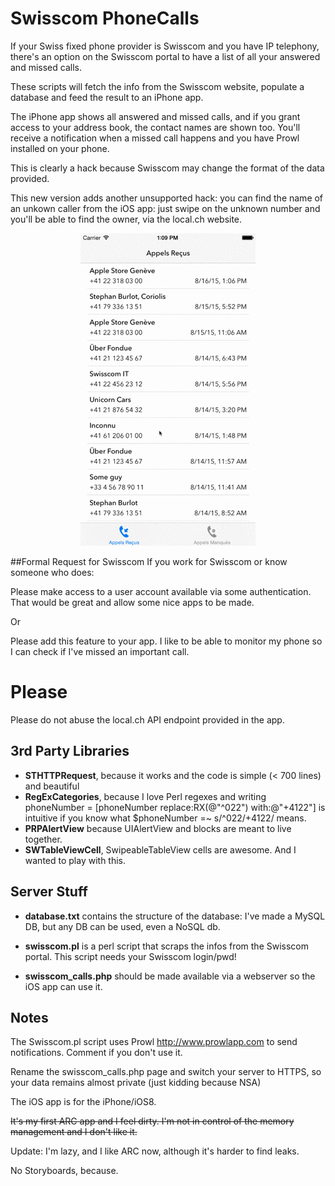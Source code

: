 # Swisscom PhoneCalls

If your Swiss fixed phone provider is Swisscom and you have IP telephony, there's an option on the Swisscom portal to have a list of all your answered and missed calls.

These scripts will fetch the info from the Swisscom website, populate a database and feed the result to an iPhone app.

The iPhone app shows all answered and missed calls, and if you grant access to your address book, the contact names are shown too.
You'll receive a notification when a missed call happens and you have Prowl installed on your phone.

This is clearly a hack because Swisscom may change the format of the data provided.

This new version adds another unsupported hack: you can find the name of an unkown caller from the iOS app: just swipe on the unknown number and you'll be able to find the owner, via the local.ch website.

<p align="center">
    <img src="assets/screen.gif">
</p>



##Formal Request for Swisscom
If you work for Swisscom or know someone who does:

Please make access to a user account available via some authentication. That would be great and allow some nice apps to be made.

Or

Please add this feature to your app. I like to be able to monitor my phone so I can check if I've missed an important call.

# Please
Please do not abuse the local.ch API endpoint provided in the app. 

## 3rd Party Libraries
- <b>STHTTPRequest</b>, because it works and the code is simple (< 700 lines) and beautiful
- <b>RegExCategories</b>, because I love Perl regexes and writing phoneNumber = [phoneNumber replace:RX(@"^022") with:@"+4122"] is intuitive if you know what $phoneNumber =~ s/^022/\+4122/ means.
- <b>PRPAlertView</b> because UIAlertView and blocks are meant to live together.
- <b>SWTableViewCell</b>, SwipeableTableView cells are awesome. And I wanted to play with this.

Server Stuff
------------

- <b>database.txt</b> contains the structure of the database: I've made a MySQL DB, but any DB can be used, even a NoSQL db.

- <b>swisscom.pl</b> is a perl script that scraps the infos from the Swisscom portal. This script needs your Swisscom login/pwd!

- <b>swisscom_calls.php</b> should be made available via a webserver so the iOS app can use it.

## Notes ##

The Swisscom.pl script uses Prowl http://www.prowlapp.com to send notifications. Comment if you don't use it.

Rename the swisscom_calls.php page and switch your server to HTTPS, so your data remains almost private (just kidding because NSA)

The iOS app is for the iPhone/iOS8.

~~It's my first ARC app and I feel dirty. I'm not in control of the memory management and I don't like it.~~

Update: I'm lazy, and I like ARC now, although it's harder to find leaks.

No Storyboards, because.
